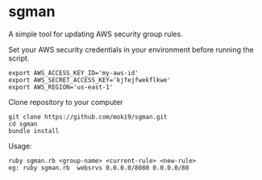 sgman
=====

A simple tool for updating AWS security group rules.

Set your AWS security credentials in your environment before running the script.

    export AWS_ACCESS_KEY_ID='my-aws-id'
    export AWS_SECRET_ACCESS_KEY='kjfejfwekflkwe'
    export AWS_REGION='us-east-1'
    
Clone repository to your computer

	git clone https://github.com/moki9/sgman.git
	cd sgman
	bundle install

Usage:

	ruby sgman.rb <group-name> <current-rule> <new-rule>
	eg: ruby sgman.rb  websrvs 0.0.0.0/8080 0.0.0.0/80



